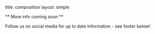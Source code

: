 title: composition
layout: simple

** More info coming soon **

Follow us on social media for up to date information - see footer below!

<!-- 

First off, a warning: all of the following numbers are approximate and may change – we don't know the future, and we may have to adjust to changed circumstances in a number of ways.

PyCon Portugal has three conference days reserved for talks (followed by two days of sprints with tutorials on the side). Past experience shows that more than 10 talks per day (plus room for lightning talks) is a bit much, so we're looking at about 27 talk slots we can distribute among submissions. Of these 27:

* 3 will go to **keynote** speakers selected by us. We're very much open to suggestions, so contact us if there is anybody you'd like to see or hear as a keynote speaker!

* 4 **project presentations**. These talks show ways and areas in which Python may be used.

* 3 **community talks**. These are meant to show the struggles we face as a community, and as individuals. They can include talks on personal growth, or demonstrate problems that are still waiting to be resolved.

* 15 talks about **Python and working with Python**:

    - 6 talks **accessible to beginners**, focussing on concepts, introductions, guides, and other material most useful to those new to Python, having used Python for about a year or less. Includes common workflows (like debugging and testing) and introductions to tools integrated with Python.

    - 6 more **advanced talks**, explaining concepts or implementation details in depth, for people who have used Python for more than a year. Includes uncommon workflows, and improvements on testing and debugging workflows.
    
    - 3 talks at a **very advanced level** on implementation details and planned features. We also hope to offer a bit of the Python Under The Hood spirit here.

* 2 talks focusing on languages or frameworks that are **not Python**.

If your talk idea does not match any of these categories, or matches more than one – don't worry! This is not a strict list that every submission needs to fit in, it is just meant as a guide for attendees, submitters, and reviewers alike.

-->
